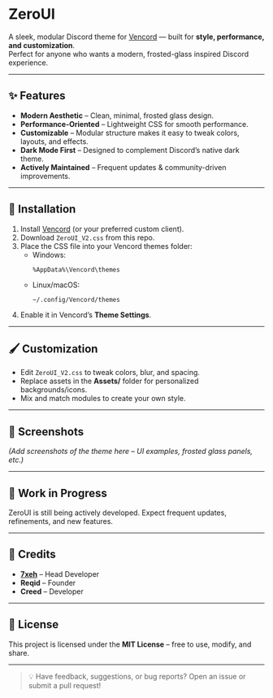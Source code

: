 # ZeroUI

A sleek, modular Discord theme for [Vencord](https://github.com/Vencord) — built for **style, performance, and customization**.  
Perfect for anyone who wants a modern, frosted-glass inspired Discord experience.

---

## ✨ Features
- **Modern Aesthetic** – Clean, minimal, frosted glass design.  
- **Performance-Oriented** – Lightweight CSS for smooth performance.  
- **Customizable** – Modular structure makes it easy to tweak colors, layouts, and effects.  
- **Dark Mode First** – Designed to complement Discord’s native dark theme.  
- **Actively Maintained** – Frequent updates & community-driven improvements.

---

## 📂 Installation

1. Install [Vencord](https://github.com/Vencord) (or your preferred custom client).
2. Download `ZeroUI_V2.css` from this repo.
3. Place the CSS file into your Vencord themes folder:
   - Windows:  
     ```
     %AppData%\Vencord\themes
     ```
   - Linux/macOS:  
     ```
     ~/.config/Vencord/themes
     ```
4. Enable it in Vencord’s **Theme Settings**.

---

## 🖌️ Customization
- Edit `ZeroUI_V2.css` to tweak colors, blur, and spacing.  
- Replace assets in the **Assets/** folder for personalized backgrounds/icons.  
- Mix and match modules to create your own style.

---

## 📸 Screenshots
*(Add screenshots of the theme here – UI examples, frosted glass panels, etc.)*

---

## 🚧 Work in Progress
ZeroUI is still being actively developed. Expect frequent updates, refinements, and new features.

---

## 👥 Credits
- **[7xeh](https://github.com/7xeh)** – Head Developer  
- **Reqid** – Founder  
- **Creed** – Developer  

---

## 📜 License
This project is licensed under the **MIT License** – free to use, modify, and share.

---

> 💡 Have feedback, suggestions, or bug reports? Open an issue or submit a pull request!
